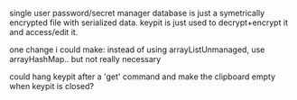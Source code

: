 single user password/secret manager
database is just a symetrically encrypted file with serialized data.
keypit is just used to decrypt+encrypt it and access/edit it.

one change i could make:
 instead of using arrayListUnmanaged, use arrayHashMap..
 but not really necessary

 could hang keypit after a 'get' command
 and make the clipboard empty when keypit is closed?


